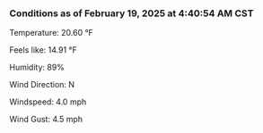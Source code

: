### Conditions as of February 19, 2025 at 4:40:54 AM CST 

Temperature: 20.60 &deg;F

Feels like: 14.91 &deg;F

Humidity: 89%

Wind Direction: N

Windspeed: 4.0 mph

Wind Gust: 4.5 mph

